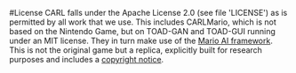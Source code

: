 #License
CARL falls under the Apache License 2.0 (see file 'LICENSE') as is 
permitted by all work that we use. This includes CARLMario, which is not 
based on the Nintendo Game, but on TOAD-GAN and TOAD-GUI running under 
an MIT license. They in turn make use of the 
[Mario AI framework](https://github.com/amidos2006/Mario-AI-Framework). 
This is not the original game but a replica, explicitly built for 
research purposes and includes a [copyright notice](https://github.com/amidos2006/Mario-AI-Framework#copyrights ).